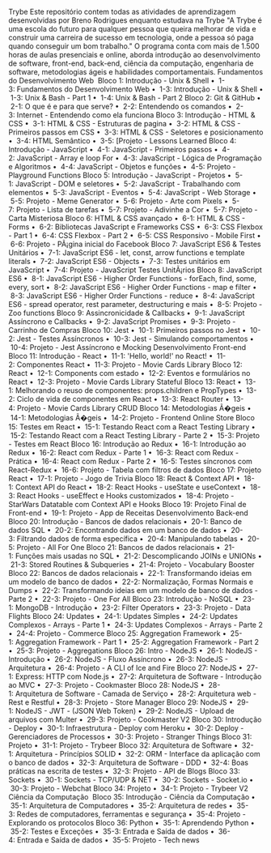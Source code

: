 ﻿Trybe
Este repositório contem todas as atividades de aprendizagem desenvolvidas por Breno Rodrigues enquanto estudava na Trybe 
"A Trybe é uma escola do futuro para qualquer pessoa que queira melhorar de vida e construir uma carreira de sucesso em tecnologia, onde a pessoa só paga quando conseguir um bom trabalho."
O programa conta com mais de 1.500 horas de aulas presenciais e online, aborda introdução ao desenvolvimento de software, front-end, back-end, ciência da computação, engenharia de software, metodologias ágeis e habilidades comportamentais.
Fundamentos do Desenvolvimento Web 
Bloco 1: Introdução - Unix & Shell
    •  1-3: Fundamentos do Desenvolvimento Web
    •  1-3: Introdução - Unix & Shell
    •  1-3: Unix & Bash - Part 1
    •  1-4: Unix & Bash - Part 2
Bloco 2: Git & GitHub
    •  2-1: O que é e para que serve?
    •  2-2: Entendendo os comandos
    •  2-3: Internet - Entendendo como ela funciona
Bloco 3: Introdução - HTML & CSS
    •  3-1: HTML & CSS - Estruturas de pagina
    •  3-2: HTML & CSS - Primeiros passos em CSS
    •  3-3: HTML & CSS - Seletores e posicionamento
    •  3-4: HTML Semântico
    •  3-5: [Projeto - Lessons Learned
Bloco 4: Introdução - JavaScript
    •  4-1: JavaScript - Primeiros passos
    •  4-2: JavaScript - Array e loop For
    •  4-3: JavaScript - Lógica de Programação e Algoritmos
    •  4-4: JavaScript - Objetos e funções
    •  4-5: Projeto - Playground Functions
Bloco 5: Introdução - JavaScript - Projetos
    •  5-1: JavaScript - DOM e seletores
    •  5-2: JavaScript - Trabalhando com elementos
    •  5-3: JavaScript - Eventos
    •  5-4: JavaScript - Web Storage
    •  5-5: Projeto - Meme Generator
    •  5-6: Projeto - Arte com Pixels
    •  5-7: Projeto - Lista de tarefas
    •  5-7: Projeto - Adivinhe a Cor
    •  5-7: Projeto - Carta Misteriosa
Bloco 6: HTML & CSS avançado
    •  6-1: HTML & CSS - Forms
    •  6-2: Bibliotecas JavaScript e Frameworks CSS
    •  6-3: CSS Flexbox - Part 1
    •  6-4: CSS Flexbox - Part 2
    •  6-5: CSS Responsivo - Mobile First
    •  6-6: Projeto - PÃ¡gina inicial do Facebook
Bloco 7: JavaScript ES6 & Testes Unitários
    •  7-1: JavaScript ES6 - let, const, arrow functions e template literals
    •  7-2: JavaScript ES6 - Objects
    •  7-3: Testes unitários em JavaScript
    •  7-4: Projeto - JavaScript Testes UnitÃ¡rios
Bloco 8: JavaScript ES6
    •  8-1: JavaScript ES6 - Higher Order Functions - forEach, find, some, every, sort
    •  8-2: JavaScript ES6 - Higher Order Functions - map e filter
    •  8-3: JavaScript ES6 - Higher Order Functions - reduce
    •  8-4: JavaScript ES6 - spread operator, rest parameter, destructuring e mais
    •  8-5: Projeto - Zoo functions
Bloco 9: Assincronicidade & Callbacks
    •  9-1: JavaScript Assíncrono e Callbacks
    •  9-2: JavaScript Promises
    •  9-3: Projeto - Carrinho de Compras
Bloco 10: Jest
    •  10-1: Primeiros passos no Jest
    •  10-2: Jest - Testes  Assíncronos
    •  10-3: Jest - Simulando comportamentos
    •  10-4: Projeto - Jest Assíncrono e Mocking
Desenvolvimento Front-end 
Bloco 11: Introdução - React
    •  11-1: 'Hello, world!' no React!
    •  11-2: Componentes React
    •  11-3: Projeto - Movie Cards Library
Bloco 12: React
    •  12-1: Components com estado
    •  12-2: Eventos e formulários no React
    •  12-3: Projeto - Movie Cards Library Stateful
Bloco 13: React
    •  13-1: Melhorando o reuso de componentes: props.children e PropTypes
    •  13-2: Ciclo de vida de componentes em React
    •  13-3: React Router
    •  13-4: Projeto - Movie Cards Library CRUD
Bloco 14: Metodologias Ã�geis
    •  14-1: Metodologias Ã�geis
    •  14-2: Projeto - Frontend Online Store
Bloco 15: Testes em React
    •  15-1: Testando React com a React Testing Library
    •  15-2: Testando React com a React Testing Library - Parte 2
    •  15-3: Projeto - Testes em React
Bloco 16: Introdução ao Redux
    •  16-1: Introdução ao Redux
    •  16-2: React com Redux - Parte 1
    •  16-3: React com Redux - Prática
    •  16-4: React com Redux - Parte 2
    •  16-5: Testes sí­ncronos com React-Redux
    •  16-6: Projeto - Tabela com filtros de dados
Bloco 17: Projeto React
    •  17-1: Projeto - Jogo de Trivia
Bloco 18: React & Context API
    •  18-1: Context API do React
    •  18-2: React Hooks - useState e useContext
    •  18-3: React Hooks - useEffect e Hooks customizados
    •  18-4: Projeto - StarWars Datatable com Context API e Hooks
Bloco 19: Projeto Final de Front-end
    •  19-1: Projeto - App de Receitas
Desenvolvimento Back-end 
Bloco 20: Introdução - Bancos de dados relacionais
    •  20-1: Banco de dados SQL
    •  20-2: Encontrando dados em um banco de dados
    •  20-3: Filtrando dados de forma especí­fica
    •  20-4: Manipulando tabelas
    •  20-5: Projeto - All For One
Bloco 21: Bancos de dados relacionais
    •  21-1: Funções mais usadas no SQL
    •  21-2: Descomplicando JOINs e UNIONs
    •  21-3: Stored Routines & Subqueries
    •  21-4: Projeto - Vocabulary Booster
Bloco 22: Bancos de dados relacionais
    •  22-1: Transformando ideias em um modelo de banco de dados
    •  22-2: Normalização, Formas Normais e Dumps
    •  22-2: Transformando ideias em um modelo de banco de dados - Parte 2
    •  22-3: Projeto - One For All
Bloco 23: Introdução - NoSQL
    •  23-1: MongoDB - Introdução
    •  23-2: Filter Operators
    •  23-3: Projeto - Data Flights
Bloco 24: Updates
    •  24-1: Updates Simples
    •  24-2: Updates Complexos - Arrays - Parte 1
    •  24-3: Updates Complexos - Arrays - Parte 2
    •  24-4: Projeto - Commerce
Bloco 25: Aggregation Framework
    •  25-1: Aggregation Framework - Part 1
    •  25-2: Aggregation Framework - Part 2
    •  25-3: Projeto - Aggregations
Bloco 26: Intro - NodeJS
    •  26-1: NodeJS - Introdução
    •  26-2: NodeJS - Fluxo Assí­ncrono
    •  26-3: NodeJS - Arquitetura
    •  26-4: Projeto - A CLI of Ice and Fire
Bloco 27: NodeJS
    •  27-1: Express: HTTP com Node.js
    •  27-2: Arquitetura de Software - Introdução ao MVC
    •  27-3: Projeto - Cookmaster
Bloco 28: NodeJS
    •  28-1: Arquitetura de Software - Camada de Serviço
    •  28-2: Arquitetura web - Rest e Restful
    •  28-3: Projeto - Store Manager
Bloco 29: NodeJS
    •  29-1: NodeJS - JWT - (JSON Web Token)
    •  29-2: NodeJS - Upload de arquivos com Multer
    •  29-3: Projeto - Cookmaster V2
Bloco 30: Introdução - Deploy
    •  30-1: Infraestrutura - Deploy com Heroku
    •  30-2: Deploy - Gerenciadores de Processos
    •  30-3: Projeto - Stranger Things
Bloco 31: Projeto
    •  31-1: Projeto - Trybeer
Bloco 32: Arquitetura de Software
    •  32-1: Arquitetura - Princí­pios SOLID
    •  32-2: ORM - Interface da aplicação com o banco de dados
    •  32-3: Arquitetura de Software - DDD
    •  32-4: Boas práticas na escrita de testes
    •  32-3: Projeto - API de Blogs
Bloco 33: Sockets
    •  30-1: Sockets - TCP/UDP & NET
    •  30-2: Sockets - Socket.io
    •  30-3: Projeto - Webchat
Bloco 34: Projeto
    •  34-1: Projeto - Trybeer V2
Ciência da Computação 
Bloco 35: Introdução - Ciência da Computação
    •  35-1: Arquitetura de Computadores
    •  35-2: Arquitetura de redes
    •  35-3: Redes de computadores, ferramentas e segurança
    •  35-4: Projeto - Explorando os protocolos
Bloco 36: Python
    •  35-1: Aprendendo Python
    •  35-2: Testes e Exceções
    •  35-3: Entrada e Saí­da de dados
    •  36-4: Entrada e Saí­da de dados
    •  35-5: Projeto - Tech news

